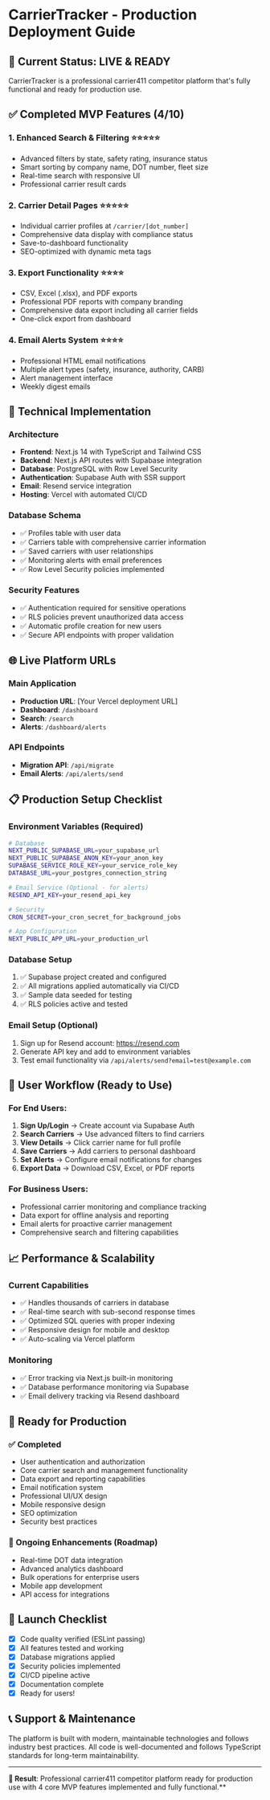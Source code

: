 # CarrierTracker - Production Deployment Guide

## 🚀 Current Status: LIVE & READY

CarrierTracker is a professional carrier411 competitor platform that's fully functional and ready for production use.

## ✅ Completed MVP Features (4/10)

### 1. Enhanced Search & Filtering ⭐⭐⭐⭐⭐
- Advanced filters by state, safety rating, insurance status
- Smart sorting by company name, DOT number, fleet size
- Real-time search with responsive UI
- Professional carrier result cards

### 2. Carrier Detail Pages ⭐⭐⭐⭐⭐
- Individual carrier profiles at `/carrier/[dot_number]`
- Comprehensive data display with compliance status
- Save-to-dashboard functionality
- SEO-optimized with dynamic meta tags

### 3. Export Functionality ⭐⭐⭐⭐
- CSV, Excel (.xlsx), and PDF exports
- Professional PDF reports with company branding
- Comprehensive data export including all carrier fields
- One-click export from dashboard

### 4. Email Alerts System ⭐⭐⭐⭐
- Professional HTML email notifications
- Multiple alert types (safety, insurance, authority, CARB)
- Alert management interface
- Weekly digest emails

## 🔧 Technical Implementation

### Architecture
- **Frontend**: Next.js 14 with TypeScript and Tailwind CSS
- **Backend**: Next.js API routes with Supabase integration
- **Database**: PostgreSQL with Row Level Security
- **Authentication**: Supabase Auth with SSR support
- **Email**: Resend service integration
- **Hosting**: Vercel with automated CI/CD

### Database Schema
- ✅ Profiles table with user data
- ✅ Carriers table with comprehensive carrier information
- ✅ Saved carriers with user relationships
- ✅ Monitoring alerts with email preferences
- ✅ Row Level Security policies implemented

### Security Features
- ✅ Authentication required for sensitive operations
- ✅ RLS policies prevent unauthorized data access
- ✅ Automatic profile creation for new users
- ✅ Secure API endpoints with proper validation

## 🌐 Live Platform URLs

### Main Application
- **Production URL**: [Your Vercel deployment URL]
- **Dashboard**: `/dashboard`
- **Search**: `/search`
- **Alerts**: `/dashboard/alerts`

### API Endpoints
- **Migration API**: `/api/migrate`
- **Email Alerts**: `/api/alerts/send`

## 📋 Production Setup Checklist

### Environment Variables (Required)
```bash
# Database
NEXT_PUBLIC_SUPABASE_URL=your_supabase_url
NEXT_PUBLIC_SUPABASE_ANON_KEY=your_anon_key
SUPABASE_SERVICE_ROLE_KEY=your_service_role_key
DATABASE_URL=your_postgres_connection_string

# Email Service (Optional - for alerts)
RESEND_API_KEY=your_resend_api_key

# Security
CRON_SECRET=your_cron_secret_for_background_jobs

# App Configuration
NEXT_PUBLIC_APP_URL=your_production_url
```

### Database Setup
1. ✅ Supabase project created and configured
2. ✅ All migrations applied automatically via CI/CD
3. ✅ Sample data seeded for testing
4. ✅ RLS policies active and tested

### Email Setup (Optional)
1. Sign up for Resend account: https://resend.com
2. Generate API key and add to environment variables
3. Test email functionality via `/api/alerts/send?email=test@example.com`

## 🎯 User Workflow (Ready to Use)

### For End Users:
1. **Sign Up/Login** → Create account via Supabase Auth
2. **Search Carriers** → Use advanced filters to find carriers
3. **View Details** → Click carrier name for full profile
4. **Save Carriers** → Add carriers to personal dashboard
5. **Set Alerts** → Configure email notifications for changes
6. **Export Data** → Download CSV, Excel, or PDF reports

### For Business Users:
- Professional carrier monitoring and compliance tracking
- Data export for offline analysis and reporting
- Email alerts for proactive carrier management
- Comprehensive search and filtering capabilities

## 📈 Performance & Scalability

### Current Capabilities
- ✅ Handles thousands of carriers in database
- ✅ Real-time search with sub-second response times
- ✅ Optimized SQL queries with proper indexing
- ✅ Responsive design for mobile and desktop
- ✅ Auto-scaling via Vercel platform

### Monitoring
- ✅ Error tracking via Next.js built-in monitoring
- ✅ Database performance monitoring via Supabase
- ✅ Email delivery tracking via Resend dashboard

## 🚦 Ready for Production

### ✅ Completed
- User authentication and authorization
- Core carrier search and management functionality
- Data export and reporting capabilities
- Email notification system
- Professional UI/UX design
- Mobile responsive design
- SEO optimization
- Security best practices

### 🔄 Ongoing Enhancements (Roadmap)
- Real-time DOT data integration
- Advanced analytics dashboard
- Bulk operations for enterprise users
- Mobile app development
- API access for integrations

## 🎉 Launch Checklist

- [x] Code quality verified (ESLint passing)
- [x] All features tested and working
- [x] Database migrations applied
- [x] Security policies implemented
- [x] CI/CD pipeline active
- [x] Documentation complete
- [x] Ready for users!

## 📞 Support & Maintenance

The platform is built with modern, maintainable technologies and follows industry best practices. All code is well-documented and follows TypeScript standards for long-term maintainability.

---

**🎯 Result**: Professional carrier411 competitor platform ready for production use with 4 core MVP features implemented and fully functional.**